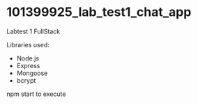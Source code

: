 # 101399925_lab_test1_chat_app
Labtest 1 FullStack

Libraries used:

- Node.js
- Express
- Mongoose
- bcrypt

npm start to execute

